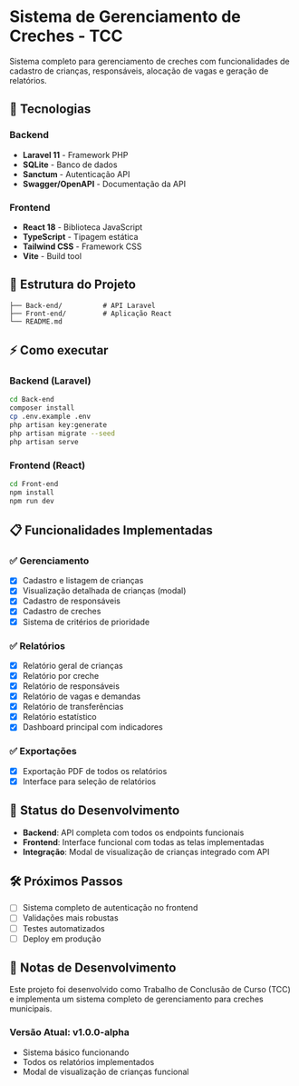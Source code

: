 # Sistema de Gerenciamento de Creches - TCC

Sistema completo para gerenciamento de creches com funcionalidades de cadastro de crianças, responsáveis, alocação de vagas e geração de relatórios.

## 🚀 Tecnologias

### Backend
- **Laravel 11** - Framework PHP
- **SQLite** - Banco de dados
- **Sanctum** - Autenticação API
- **Swagger/OpenAPI** - Documentação da API

### Frontend
- **React 18** - Biblioteca JavaScript
- **TypeScript** - Tipagem estática
- **Tailwind CSS** - Framework CSS
- **Vite** - Build tool

## 📁 Estrutura do Projeto

```
├── Back-end/          # API Laravel
├── Front-end/         # Aplicação React
└── README.md
```

## ⚡ Como executar

### Backend (Laravel)
```bash
cd Back-end
composer install
cp .env.example .env
php artisan key:generate
php artisan migrate --seed
php artisan serve
```

### Frontend (React)
```bash
cd Front-end
npm install
npm run dev
```

## 📋 Funcionalidades Implementadas

### ✅ Gerenciamento
- [x] Cadastro e listagem de crianças
- [x] Visualização detalhada de crianças (modal)
- [x] Cadastro de responsáveis
- [x] Cadastro de creches
- [x] Sistema de critérios de prioridade

### ✅ Relatórios
- [x] Relatório geral de crianças
- [x] Relatório por creche
- [x] Relatório de responsáveis
- [x] Relatório de vagas e demandas
- [x] Relatório de transferências
- [x] Relatório estatístico
- [x] Dashboard principal com indicadores

### ✅ Exportações
- [x] Exportação PDF de todos os relatórios
- [x] Interface para seleção de relatórios

## 🔄 Status do Desenvolvimento

- **Backend**: API completa com todos os endpoints funcionais
- **Frontend**: Interface funcional com todas as telas implementadas
- **Integração**: Modal de visualização de crianças integrado com API

## 🛠️ Próximos Passos

- [ ] Sistema completo de autenticação no frontend
- [ ] Validações mais robustas
- [ ] Testes automatizados
- [ ] Deploy em produção

## 📝 Notas de Desenvolvimento

Este projeto foi desenvolvido como Trabalho de Conclusão de Curso (TCC) e implementa um sistema completo de gerenciamento para creches municipais.

### Versão Atual: v1.0.0-alpha
- Sistema básico funcionando
- Todos os relatórios implementados
- Modal de visualização de crianças funcional